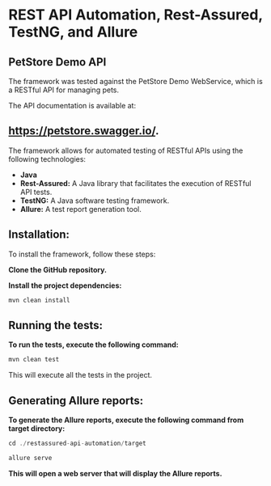 # REST API Automation, Rest-Assured, TestNG, and Allure

## PetStore Demo API

The framework was tested against the PetStore Demo WebService, which is a RESTful API for managing pets. 

The API documentation is available at:

## https://petstore.swagger.io/.

The framework allows for automated testing of RESTful APIs using the following technologies:

- **Java**
- **Rest-Assured:** A Java library that facilitates the execution of RESTful API tests.
- **TestNG:** A Java software testing framework.
- **Allure:** A test report generation tool.

## **Installation:**

To install the framework, follow these steps:

**Clone the GitHub repository.**

**Install the project dependencies:**

```jsx
mvn clean install
```

## **Running the tests:**

**To run the tests, execute the following command:**

```jsx
mvn clean test
```

This will execute all the tests in the project.

## **Generating Allure reports:**

**To generate the Allure reports, execute the following command from target directory:**

```jsx
cd ./restassured-api-automation/target
```

```jsx
allure serve
```

**This will open a web server that will display the Allure reports.**

##
